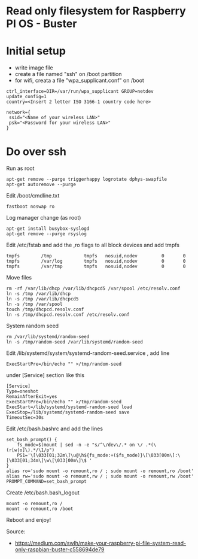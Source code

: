 # Read only filesystem for Raspberry PI OS - Buster


# Initial setup

* write image file
* create a file named "ssh" on /boot partition
* for wifi, creata a file "wpa_supplicant.conf" on /boot

```
ctrl_interface=DIR=/var/run/wpa_supplicant GROUP=netdev
update_config=1
country=<Insert 2 letter ISO 3166-1 country code here>

network={
 ssid="<Name of your wireless LAN>"
 psk="<Password for your wireless LAN>"
}
```


# Do over ssh

Run as root
```
apt-get remove --purge triggerhappy logrotate dphys-swapfile
apt-get autoremove --purge
```

Edit /boot/cmdline.txt
```
fastboot noswap ro
```

Log manager change (as root)
```
apt-get install busybox-syslogd
apt-get remove --purge rsyslog
```

Edit /etc/fstab and add the ,ro flags to all block devices and add tmpfs
```
tmpfs        /tmp            tmpfs   nosuid,nodev         0       0
tmpfs        /var/log        tmpfs   nosuid,nodev         0       0
tmpfs        /var/tmp        tmpfs   nosuid,nodev         0       0
```

Move files
```
rm -rf /var/lib/dhcp /var/lib/dhcpcd5 /var/spool /etc/resolv.conf
ln -s /tmp /var/lib/dhcp
ln -s /tmp /var/lib/dhcpcd5
ln -s /tmp /var/spool
touch /tmp/dhcpcd.resolv.conf
ln -s /tmp/dhcpcd.resolv.conf /etc/resolv.conf
```

System random seed
```
rm /var/lib/systemd/random-seed
ln -s /tmp/random-seed /var/lib/systemd/random-seed
```

Edit /lib/systemd/system/systemd-random-seed.service , add line
```
ExecStartPre=/bin/echo "" >/tmp/random-seed
```
under [Service] section like this
```
[Service]
Type=oneshot
RemainAfterExit=yes
ExecStartPre=/bin/echo "" >/tmp/random-seed
ExecStart=/lib/systemd/systemd-random-seed load
ExecStop=/lib/systemd/systemd-random-seed save
TimeoutSec=30s
```

Edit /etc/bash.bashrc and add the lines
```
set_bash_prompt() {
    fs_mode=$(mount | sed -n -e "s/^\/dev\/.* on \/ .*(\(r[w|o]\).*/\1/p")
    PS1='\[\033[01;32m\]\u@\h${fs_mode:+($fs_mode)}\[\033[00m\]:\[\033[01;34m\]\w\[\033[00m\]\$ '
}
alias ro='sudo mount -o remount,ro / ; sudo mount -o remount,ro /boot'
alias rw='sudo mount -o remount,rw / ; sudo mount -o remount,rw /boot'
PROMPT_COMMAND=set_bash_prompt
```

Create /etc/bash.bash_logout
```
mount -o remount,ro /
mount -o remount,ro /boot
```

Reboot and enjoy!

Source:
* https://medium.com/swlh/make-your-raspberry-pi-file-system-read-only-raspbian-buster-c558694de79
